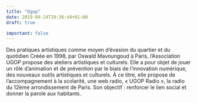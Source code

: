 ```yaml
---
title: "Ugop"
date: 2019-09-24T20:36:44+01:00
draft: true

important: false
---
```


Des pratiques artistiques comme moyen d’évasion du quartier et du quotidien
Créée en 1998, par Oswald Mavoungoud à Paris, l’Association UGOP propose des ateliers artistiques et culturels. Elle a pour objet de jouer un rôle d’animation et de prévention par le biais de l’innovation numérique, des nouveaux outils artistiques et culturels. À ce titre, elle propose de l’accompagnement à la scolarité, une web radio, « UGOP Radio », la radio du 12ème arrondissement de Paris. Son objectif : renforcer le lien social et donner la parole aux habitants.